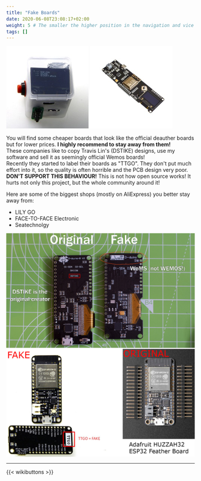 ```yaml
---
title: "Fake Boards"
date: 2020-06-08T23:08:17+02:00
weight: 5 # The smaller the higher position in the navigation and vice versa
tags: []
---
```


![Fake WEMOS Board 1](/media/deauther/fake_wemos_1.jpg?height=200px)
![Fake WEMOS Board 2](/media/deauther/fake_wemos_2.jpg?height=200px)

You will find some cheaper boards that look like the official deauther boards but for lower prices. **I highly recommend to stay away from them!**  
These companies like to copy Travis Lin's (DSTIKE) designs, use my software and sell it as seemingly official Wemos boards!  
Recently they started to label their boards as "TTGO". They don't put much effort into it, so the quality is often horrible and the PCB design very poor.  
**DON'T SUPPORT THIS BEHAVIOUR!**  This is not how open source works! It hurts not only this project, but the whole community around it!  

Here are some of the biggest shops (mostly on AliExpress) you better stay away from:  
- LILY GO 
- FACE-TO-FACE Electronic
- Seatechnolgy

![Fake WEMOS Board 3](/media/deauther/fake_wemos_3.jpg?height=400px)
![Fake WEMOS Board 4](/media/deauther/fake_wemos_4.jpg?height=400px)

---

{{< wikibuttons >}}